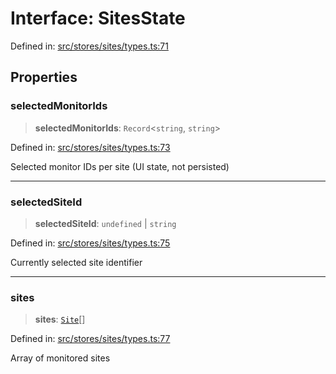 # Interface: SitesState

Defined in: [src/stores/sites/types.ts:71](https://github.com/Nick2bad4u/Uptime-Watcher/blob/3cce0c3b352c8390536ca3c7399ece50a05faf18/src/stores/sites/types.ts#L71)

## Properties

### selectedMonitorIds

> **selectedMonitorIds**: `Record`\<`string`, `string`\>

Defined in: [src/stores/sites/types.ts:73](https://github.com/Nick2bad4u/Uptime-Watcher/blob/3cce0c3b352c8390536ca3c7399ece50a05faf18/src/stores/sites/types.ts#L73)

Selected monitor IDs per site (UI state, not persisted)

***

### selectedSiteId

> **selectedSiteId**: `undefined` \| `string`

Defined in: [src/stores/sites/types.ts:75](https://github.com/Nick2bad4u/Uptime-Watcher/blob/3cce0c3b352c8390536ca3c7399ece50a05faf18/src/stores/sites/types.ts#L75)

Currently selected site identifier

***

### sites

> **sites**: [`Site`](../../../../../shared/types/interfaces/Site.md)[]

Defined in: [src/stores/sites/types.ts:77](https://github.com/Nick2bad4u/Uptime-Watcher/blob/3cce0c3b352c8390536ca3c7399ece50a05faf18/src/stores/sites/types.ts#L77)

Array of monitored sites
